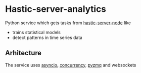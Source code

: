 # Hastic-server-analytics

Python service which gets tasks from [hastic-server-node](https://github.com/hastic/hastic-server/tree/master/server) like

* trains statistical models
* detect patterns in time series data

## Arhitecture

The service uses [asyncio](https://docs.python.org/3/library/asyncio.html), 
[concurrency](https://docs.python.org/3.6/library/concurrent.futures.html#module-concurrent.futures),
[pyzmq](https://pyzmq.readthedocs.io/en/latest/) and websockets
